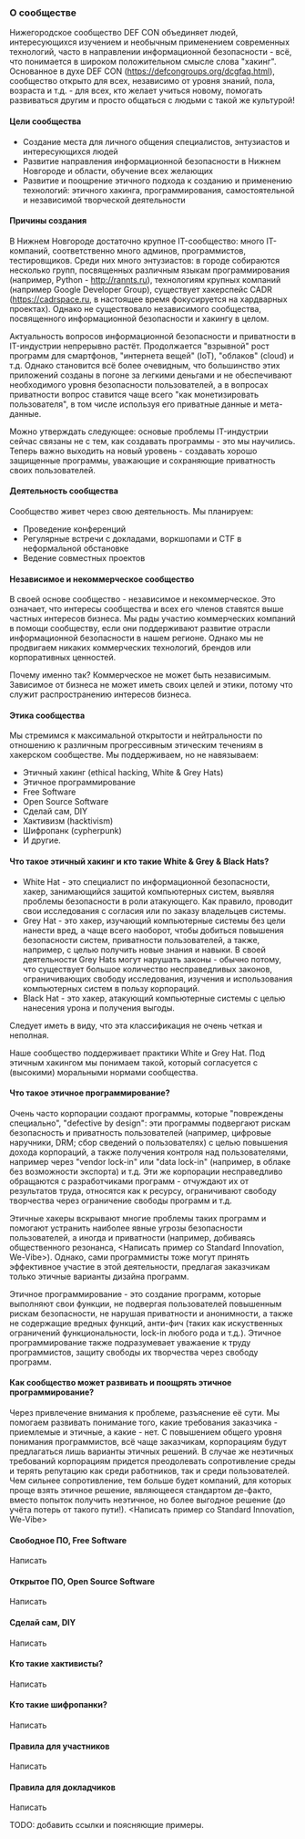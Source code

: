 ### О сообществе
Нижегородское сообщество DEF CON объединяет людей, интересующихся изучением и необычным применением современных технологий, часто в направлении информационной безопасности - всё, что понимается в широком положительном смысле слова "хакинг". Основанное в духе DEF CON (https://defcongroups.org/dcgfaq.html), сообщество открыто для всех, независимо от уровня знаний, пола, возраста и т.д. - для всех, кто желает учиться новому, помогать развиваться другим и просто общаться с людьми с такой же культурой!

#### Цели сообщества
- Создание места для личного общения специалистов, энтузиастов и интересующихся людей
- Развитие направления информационной безопасности в Нижнем Новгороде и области, обучение всех желающих
- Развитие и поощрение этичного подхода к созданию и применению технологий: этичного хакинга, программирования, самостоятельной и независимой творческой деятельности

#### Причины создания
В Нижнем Новгороде достаточно крупное IT-сообщество: много IT-компаний, соответственно много админов, программистов, тестировщиков. Среди них много энтузиастов: в городе собираются несколько групп, посвященных различным языкам программирования (например, Python - http://rannts.ru), технологиям крупных компаний (например Google Developer Group), существует хакерспейс CADR (https://cadrspace.ru, в настоящее время фокусируется на хардварных проектах). Однако не существовало независимого сообщества, посвященного информационной безопасности и хакингу в целом.

Актуальность вопросов информационной безопасности и приватности в IT-индустрии непрерывно растёт. Продолжается "взрывной" рост программ для смартфонов, "интернета вещей" (IoT), "облаков" (cloud) и т.д. Однако становится всё более очевидным, что большинство этих приложений созданы в погоне за легкими деньгами и не обеспечивают необходимого уровня безопасности пользователей, а в вопросах приватности вопрос ставится чаще всего "как монетизировать пользователя", в том числе используя его приватные данные и мета-данные. 

Можно утверждать следующее: основые проблемы IT-индустрии сейчас связаны не с тем, как создавать программы - это мы научились. Теперь важно выходить на новый уровень - создавать хорошо защищенные программы, уважающие и сохраняющие приватность своих пользователей.

#### Деятельность сообщества
Сообщество живет через свою деятельность. Мы планируем:
- Проведение конференций 
- Регулярные встречи с докладами, воркшопами и CTF в неформальной обстановке
- Ведение совместных проектов

#### Независимое и некоммерческое сообщество
В своей основе сообщество - независимое и некоммерческое. Это означает, что интересы сообщества и всех его членов ставятся выше частных интересов бизнеса. Мы рады участию коммерческих компаний в помощи сообществу, если они поддерживают развитие отрасли информационной безопасности в нашем регионе. Однако мы не продвигаем никаких коммерческих технологий, брендов или корпоративных ценностей.

Почему именно так? Коммерческое не может быть независимым. Зависимое от бизнеса не может иметь своих целей и этики, потому что служит распространению интересов бизнеса.

#### Этика сообщества
Мы стремимся к максимальной открытости и нейтральности по отношению к различным прогрессивным этическим течениям в хакерском сообществе. Мы поддерживаем, но не навязываем:
- Этичный хакинг (ethical hacking, White & Grey Hats)
- Этичное программирование
- Free Software
- Open Source Software
- Сделай сам, DIY
- Хактивизм (hacktivism)
- Шифропанк (cypherpunk)
- И другие.

#### Что такое этичный хакинг и кто такие White & Grey & Black Hats?
- White Hat - это специалист по информационной безопасности, хакер, занимающийся защитой компьютерных систем, выявляя проблемы безопасности в роли атакующего. Как правило, проводит свои исследования с согласия или по заказу владельцев системы.  
- Grey Hat - это хакер, изучающий компьютерные системы без цели нанести вред, а чаще всего наоборот, чтобы добиться повышения безопасности систем, приватности пользователей, а также, например, с целью получить новые знания и навыки. В своей деятельности Grey Hats могут нарушать законы - обычно потому, что существует большое количество несправедливых законов, ограничивающих свободу исследования, изучения и использования компьютерных систем в пользу корпораций.  
- Black Hat - это хакер, атакующий компьютерные системы с целью нанесения урона и получения выгоды.  

Следует иметь в виду, что эта классификация не очень четкая и неполная. 

Наше сообщество поддерживает практики White и Grey Hat. Под этичным хакингом мы понимаем такой, который согласуется с (высокими) моральными нормами сообщества.

#### Что такое этичное программирование?
Очень часто корпорации создают программы, которые "повреждены специально", "defective by design": эти программы подвергают рискам безопасность и приватность пользователей (например, цифровые наручники, DRM; сбор сведений о пользователях) с целью повышения дохода корпораций, а также получения контроля над пользователями, например через "vendor lock-in" или "data lock-in" (например, в облаке без возможности экспорта) и т.д. Эти же корпорации несправедливо обращаются с разработчиками программ - отчуждают их от результатов труда, относятся как к ресурсу, ограничивают свободу творчества через ограничение свободы программ и т.д.

Этичные хакеры вскрывают многие проблемы таких программ и помогают устранить наиболее явные угрозы безопасности пользователей, а иногда и приватности (например, добиваясь общественного резонанса, <Написать пример со Standard Innovation, We-Vibe>). Однако, сами программисты тоже могут принять эффективное участие в этой деятельности, предлагая заказчикам только этичные варианты дизайна программ.

Этичное программирование - это создание программ, которые выполняют свои функции, не подвергая пользователей повышенным рискам безопасности, не нарушая приватности и анонимности, а также не содержащие вредных функций, анти-фич (таких как искуственных ограничений функциональности, lock-in любого рода и т.д.). Этичное программирование также подразумевает уважаение к труду программистов, защиту свободы их творчества через свободу программ.

#### Как сообщество может развивать и поощрять этичное программирование?
Через привлечение внимания к проблеме, разъяснение её сути. Мы помогаем развивать понимание того, какие требования заказчика - приемлемые и этичные, а какие - нет. С повышением общего уровня понимания программистов, всё чаще заказчикам, корпорациям будут предлагаться лишь варианты этичных решений. В случае же неэтичных требований корпорациям придется преодолевать сопротивление среды и терять репутацию как среди работников, так и среди пользователей. Чем сильнее сопротивление, тем больше будет компаний, для которых проще взять этичное решение, являющееся стандартом де-факто, вместо попыток получить неэтичное, но более выгодное решение (до учёта потерь от такого пути!). <Написать пример со Standard Innovation, We-Vibe>

#### Свободное ПО, Free Software
Написать

#### Открытое ПО, Open Source Software
Написать

#### Сделай сам, DIY
Написать

#### Кто такие хактивисты?
Написать

#### Кто такие шифропанки?
Написать

#### Правила для участников
Написать

#### Правила для докладчиков
Написать

TODO: добавить ссылки и поясняющие примеры.
